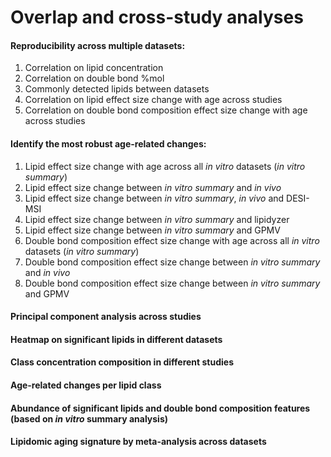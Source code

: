 # Overlap and cross-study analyses

#### Reproducibility across multiple datasets:

1. Correlation on lipid concentration
2. Correlation on double bond %mol
3. Commonly detected lipids between datasets
4. Correlation on lipid effect size change with age across studies
5. Correlation on double bond composition effect size change with age across studies

#### Identify the most robust age-related changes:

1. Lipid effect size change with age across all _in vitro_ datasets (_in vitro summary_)
2. Lipid effect size change between _in vitro summary_ and _in vivo_
3. Lipid effect size change between _in vitro summary_, _in vivo_ and DESI-MSI
4. Lipid effect size change between _in vitro summary_ and lipidyzer
5. Lipid effect size change between _in vitro summary_ and GPMV
6. Double bond composition effect size change with age across all _in vitro_ datasets (_in vitro summary_)
7. Double bond composition effect size change between _in vitro summary_ and _in vivo_
8. Double bond composition effect size change between _in vitro summary_ and GPMV

#### Principal component analysis across studies

#### Heatmap on significant lipids in different datasets

#### Class concentration composition in different studies

#### Age-related changes per lipid class

#### Abundance of significant lipids and double bond composition features (based on _in vitro_ summary analysis)

#### Lipidomic aging signature by meta-analysis across datasets



